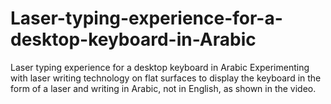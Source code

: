 # Laser-typing-experience-for-a-desktop-keyboard-in-Arabic
Laser typing experience for a desktop keyboard in Arabic Experimenting with laser writing technology on flat surfaces to display the keyboard in the form of a laser and writing in Arabic, not in English, as shown in the video.
